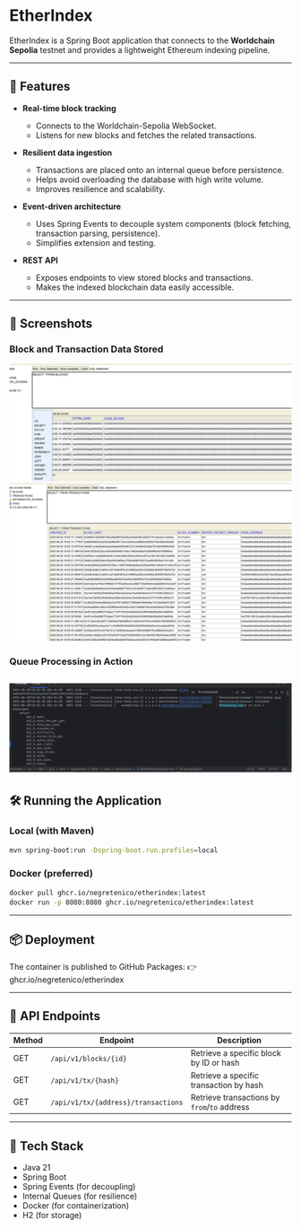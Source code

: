 # EtherIndex

EtherIndex is a Spring Boot application that connects to the **Worldchain Sepolia** testnet and provides a lightweight Ethereum indexing pipeline.

---

## 🚀 Features

- **Real-time block tracking**
    - Connects to the Worldchain-Sepolia WebSocket.
    - Listens for new blocks and fetches the related transactions.

- **Resilient data ingestion**
    - Transactions are placed onto an internal queue before persistence.
    - Helps avoid overloading the database with high write volume.
    - Improves resilience and scalability.

- **Event-driven architecture**
    - Uses Spring Events to decouple system components (block fetching, transaction parsing, persistence).
    - Simplifies extension and testing.

- **REST API**
    - Exposes endpoints to view stored blocks and transactions.
    - Makes the indexed blockchain data easily accessible.

---

## 📸 Screenshots

### Block and Transaction Data Stored
![Blocks.JPG](images/Blocks.JPG)
![transactions.JPG](images/transactions.JPG)

### Queue Processing in Action
![Processing.JPG](images/Processing.JPG)
---

## 🛠️ Running the Application

### Local (with Maven)
```bash
mvn spring-boot:run -Dspring-boot.run.profiles=local
```
### Docker (preferred)
```bash
docker pull ghcr.io/negretenico/etherindex:latest
docker run -p 8080:8080 ghcr.io/negretenico/etherindex:latest
```
___

## 📦 Deployment

The container is published to GitHub Packages: 👉 ghcr.io/negretenico/etherindex

---
## 📖 API Endpoints
| Method | Endpoint                                      | Description                                      |
| ------ | --------------------------------------------- | ------------------------------------------------ |
| GET    | `/api/v1/blocks/{id}`                         | Retrieve a specific block by ID or hash          |
| GET    | `/api/v1/tx/{hash}`                           | Retrieve a specific transaction by hash          |
| GET    | `/api/v1/tx/{address}/transactions`           | Retrieve transactions by `from`/`to` address     |


---
## 🔧 Tech Stack

* Java 21
* Spring Boot 
* Spring Events (for decoupling)
* Internal Queues (for resilience)
* Docker (for containerization)
* H2 (for storage)